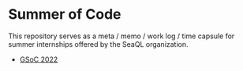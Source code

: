 # Summer of Code

This repository serves as a meta / memo / work log / time capsule for summer internships offered by the SeaQL organization.  

 - [GSoC 2022](/2022)
